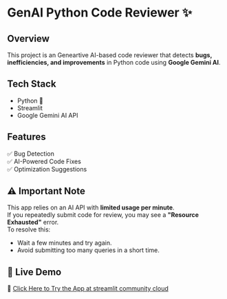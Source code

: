 # GenAI Python Code Reviewer ✨

## Overview
This project is an Geneartive AI-based code reviewer that detects **bugs, inefficiencies, and improvements** in Python code using **Google Gemini AI**.

##  Tech Stack
- Python 🐍
- Streamlit
- Google Gemini AI API

## Features
✅ Bug Detection  
✅ AI-Powered Code Fixes  
✅ Optimization Suggestions  


## ⚠️ Important Note  
This app relies on an AI API with **limited usage per minute**.  
If you repeatedly submit code for review, you may see a **"Resource Exhausted"** error.  
To resolve this:  
- Wait a few minutes and try again.  
- Avoid submitting too many queries in a short time.  

## 🚀 Live Demo  
🔗 [Click Here to Try the App at streamlit community cloud](https://docs.streamlit.io/deploy/streamlit-community-cloud/get-started) 
